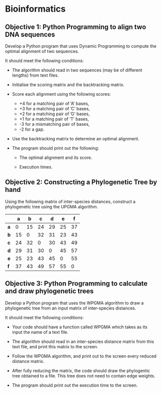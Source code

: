 # Bioinformatics

## Objective 1: Python Programming to align two DNA sequences

Develop a Python program that uses Dynamic Programming to compute the optimal alignment of two sequences.

It should meet the following conditions:

- The algorithm should read in two sequences (may be of different lengths) from text files.

- Initialise the scoring matrix and the backtracking matrix.

- Score each alignment using the following scores:

  - +4 for a matching pair of ’A’ bases,
  - +3 for a matching pair of ’C’ bases,
  - +2 for a matching pair of ’G’ bases,
  - +1 for a matching pair of ’T’ bases,
  - -3 for a mismatching pair of bases,
  - -2 for a gap.

- Use the backtracking matrix to determine an optimal alignment.

- The program should print out the following:

  - The optimal alignment and its score.

  - Execution times.

## Objective 2: Constructing a Phylogenetic Tree by hand

Using the following matrix of inter-species distances, construct a phylogenetic tree using the UPGMA algorithm.

|       | __a__ | __b__ | __c__ | __d__ | __e__ | __f__ |
| ----- | ----- | ----- | ----- | ----- | ----- | ----- |
| __a__ | 0  | 15 | 24 | 29 | 25 | 37 |
| __b__ | 15 | 0  | 32 | 31 | 23 | 43 |
| __c__ | 24 | 32 | 0  | 30 | 43 | 49 |
| __d__ | 29 | 31 | 30 | 0  | 45 | 57 |
| __e__ | 25 | 23 | 43 | 45 | 0  | 55 |
| __f__ | 37 | 43 | 49 | 57 | 55 | 0  |

## Objective 3: Python Programming to calculate and draw phylogenetic trees

Develop a Python program that uses the WPGMA algorithm to draw a phylogenetic tree from an input matrix of inter-species distances.

It should meet the following conditions:

- Your code should have a function called WPGMA which takes as its input the name of a text file.

- The algorithm should read in an inter-species distance matrix from this text file, and print this matrix to the screen.

- Follow the WPGMA algorithm, and print out to the screen every reduced distance matrix.

- After fully reducing the matrix, the code should draw the phylogentic tree obtained to a file. This tree does not need to contain edge weights.

- The program should print out the execution time to the screen.
